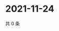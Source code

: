 # 2021-11-24

共 0 条

<!-- BEGIN WEIBO -->
<!-- 最后更新时间 Wed Nov 24 2021 09:45:30 GMT+0800 (China Standard Time) -->

<!-- END WEIBO -->
